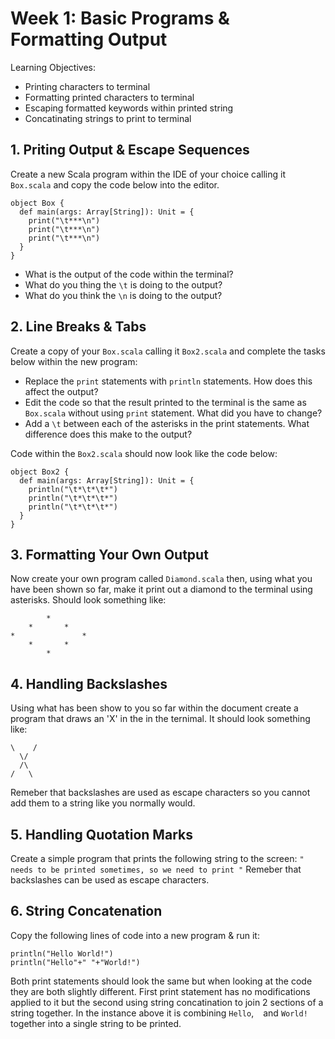 # Week 1: Basic Programs & Formatting Output

Learning Objectives:
* Printing characters to terminal
* Formatting printed characters to terminal
* Escaping formatted keywords within printed string
* Concatinating strings to print to terminal

## 1. Priting Output & Escape Sequences
Create a new Scala program within the IDE of your choice calling it `Box.scala` and copy the code below into the editor. 

```
object Box {
  def main(args: Array[String]): Unit = {
    print("\t***\n")
    print("\t***\n")
    print("\t***\n")
  }
}
```

* What is the output of the code within the terminal?
* What do you thing the `\t` is doing to the output?
* What do you think the `\n` is doing to the output?

## 2. Line Breaks & Tabs
Create a copy of your `Box.scala` calling it `Box2.scala` and complete the tasks below within the new program:

* Replace the `print` statements with `println` statements. How does this affect the output?
* Edit the code so that the result printed to the terminal is the same as `Box.scala` without using `print` statement. What did you have to change?
* Add a `\t` between each of the asterisks in the print statements. What difference does this make to the output?

Code within the `Box2.scala` should now look like the code below:

```
object Box2 {
  def main(args: Array[String]): Unit = {
    println("\t*\t*\t*")
    println("\t*\t*\t*")
    println("\t*\t*\t*")
  }
}
```

## 3. Formatting Your Own Output
Now create your own program called `Diamond.scala` then, using what you have been shown so far, make it print out a diamond to the terminal using asterisks. Should look something like:

```
		* 
	* 		*
*				*
	*		*
		* 
```



## 4. Handling Backslashes 
Using what has been show to you so far within the document create a program that draws an 'X' in the in the ternimal. It should look something like:
```
\    /
  \/
  /\
/   \
```
Remeber that backslashes are used as escape characters so you cannot add them to a string like you normally would.

## 5. Handling Quotation Marks
Create a simple program that prints the following string to the screen: `" needs to be printed sometimes, so we need to print "`
Remeber that backslashes can be used as escape characters.

## 6. String Concatenation
Copy the following lines of code into a new program & run it:
```
println("Hello World!")
println("Hello"+" "+"World!")
```

Both print statements should look the same but when looking at the code they are both slightly different. First print statement has no modifications applied to it but the second using string concatination to join 2 sections of a string together. In the instance above it is combining `Hello`, ` ` and `World!` together into a single string to be printed.